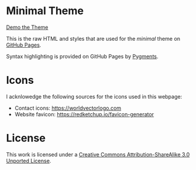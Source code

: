 # Minimal Theme

[Demo the Theme](https://orderedlist.com/minimal/)

This is the raw HTML and styles that are used for the *minimal* theme on [GitHub Pages](http://pages.github.com/).

Syntax highlighting is provided on GitHub Pages by [Pygments](http://pygments.org).

# Icons

I acknlowedge the following sources for the icons used in this webpage:
- Contact icons: https://worldvectorlogo.com
- Website favicon: https://redketchup.io/favicon-generator

# License

This work is licensed under a [Creative Commons Attribution-ShareAlike 3.0 Unported License](http://creativecommons.org/licenses/by-sa/3.0/).
